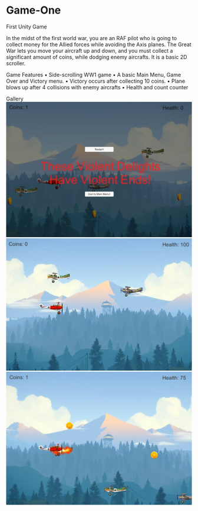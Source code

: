 # Game-One
First Unity Game

In the midst of the first world war, you are an RAF pilot who is going to collect money for the Allied forces while avoiding the Axis planes.
The Great War lets you move your aircraft up and down, and you must collect a significant amount of coins, while dodging enemy aircrafts. It is a basic 2D scroller.

Game Features
•	Side-scrolling WW1 game
•	A basic Main Menu, Game Over and Victory menu.
•	Victory occurs after collecting 10 coins.
•	Plane blows up after 4 collisions with enemy aircrafts 
•	Health and count counter

Gallery
![alt text](https://github.com/nishchalnigam/Game-One/blob/master/Gallery/GameOver.png) 
![alt text](https://github.com/nishchalnigam/Game-One/blob/master/Gallery/One.png)
![alt text](https://github.com/nishchalnigam/Game-One/blob/master/Gallery/Two.png)
